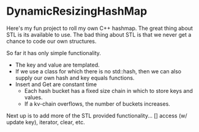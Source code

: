 # DynamicResizingHashMap
Here's my fun project to roll my own C++ hashmap.  The great thing about STL is its available to use.  The bad thing about STL is
that we never get a chance to code our own structures.

So far it has only simple functionality.
* The key and value are templated.
* If we use a class for which there is no std::hash, then we can also supply our own hash and key equals functions.
* Insert and Get are constant time
  * Each hash bucket has a fixed size chain in which to store keys and values.
  * If a kv-chain overflows, the number of buckets increases.
  
Next up is to add more of the STL provided functionality... [] access (w/ update key), iterator, clear, etc. 
